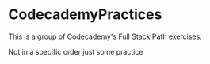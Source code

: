 # CodecademyPractices

This is a group of Codecademy's Full Stack Path exercises.

Not in a specific order just some practice
